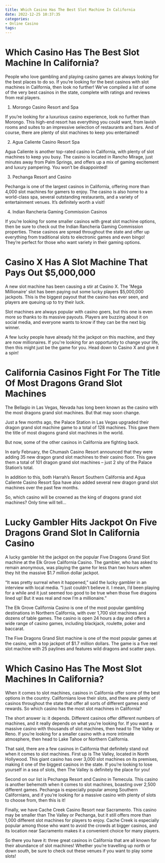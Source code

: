```yaml
---
title: Which Casino Has The Best Slot Machine In California
date: 2022-12-25 10:37:35
categories:
- Online Casino
tags:
---
```



#  Which Casino Has The Best Slot Machine In California?

People who love gambling and playing casino games are always looking for the best places to do so. If you’re looking for the best casinos with slot machines in California, then look no further! We’ve compiled a list of some of the very best casinos in the state, complete with ratings and reviews from real players.

1. Morongo Casino Resort and Spa

If you’re looking for a luxurious casino experience, look no further than Morongo. This high-end resort has everything you could want, from lavish rooms and suites to an impressive selection of restaurants and bars. And of course, there are plenty of slot machines to keep you entertained!

2. Agua Caliente Casino Resort Spa

Agua Caliente is another top-rated casino in California, with plenty of slot machines to keep you busy. The casino is located in Rancho Mirage, just minutes away from Palm Springs, and offers up a mix of gaming excitement and luxury pampering. You won’t be disappointed!

3. Pechanga Resort and Casino

Pechanga is one of the largest casinos in California, offering more than 4,000 slot machines for gamers to enjoy. The casino is also home to a world-class spa, several outstanding restaurants, and a variety of entertainment venues. It’s definitely worth a visit!

4. Indian Rancheria Gaming Commission Casinos

If you’re looking for some smaller casinos with great slot machine options, then be sure to check out the Indian Rancheria Gaming Commission properties. These casinos are spread throughout the state and offer up everything from traditional slots to electronic games and even bingo! They’re perfect for those who want variety in their gaming options.

#  Casino X Has A Slot Machine That Pays Out $5,000,000

A new slot machine has been causing a stir at Casino X. The 'Mega Millionaire' slot has been paying out some lucky players $5,000,000 jackpots. This is the biggest payout that the casino has ever seen, and players are queuing up to try their luck.

Slot machines are always popular with casino goers, but this one is even more so thanks to its massive payouts. Players are buzzing about it on social media, and everyone wants to know if they can be the next big winner.

A few lucky people have already hit the jackpot on this machine, and they are now millionaires. If you're looking for an opportunity to change your life, then this might just be the game for you. Head down to Casino X and give it a spin!

#  California Casinos Fight For The Title Of Most Dragons Grand Slot Machines

The Bellagio in Las Vegas, Nevada has long been known as the casino with the most dragons grand slot machines. But that may soon change.

Just a few months ago, the Palace Station in Las Vegas upgraded their dragon grand slot machine game to a total of 128 machines. This gave them the title of most dragons grand slot machines in the world.

But now, some of the other casinos in California are fighting back.

In early February, the Chumash Casino Resort announced that they were adding 35 new dragon grand slot machines to their casino floor. This gave them a total of 101 dragon grand slot machines – just 2 shy of the Palace Station’s total.

In addition to this, both Harrah’s Resort Southern California and Agua Caliente Casino Resort Spa have also added several new dragon grand slot machines over the past few months.

So, which casino will be crowned as the king of dragons grand slot machines? Only time will tell…

#  Lucky Gambler Hits Jackpot On Five Dragons Grand Slot In California Casino

A lucky gambler hit the jackpot on the popular Five Dragons Grand Slot machine at the Elk Grove California Casino. The gambler, who has asked to remain anonymous, was playing the game for less than two hours when they hit the massive $1.7 million dollar jackpot.

“It was pretty surreal when it happened,” said the lucky gambler in an interview with local media. “I just couldn’t believe it. I mean, I’d been playing for a while and it just seemed too good to be true when those five dragons lined up! But it was real and now I’m a millionaire.”

The Elk Grove California Casino is one of the most popular gambling destinations in Northern California, with over 1,700 slot machines and dozens of table games. The casino is open 24 hours a day and offers a wide range of casino games, including blackjack, roulette, poker and baccarat.

The Five Dragons Grand Slot machine is one of the most popular games at the casino, with a top jackpot of $1.7 million dollars. The game is a five reel slot machine with 25 paylines and features wild dragons and scatter pays.

#  Which Casino Has The Most Slot Machines In California?

When it comes to slot machines, casinos in California offer some of the best options in the country. Californians love their slots, and there are plenty of casinos throughout the state that offer all sorts of different games and rewards. So which casino has the most slot machines in California?

The short answer is: it depends. Different casinos offer different numbers of machines, and it really depends on what you’re looking for. If you want a massive casino with thousands of slot machines, then head to The Valley or Reno. If you’re looking for a smaller casino with a more intimate atmosphere, then head to Lake Tahoe or Northern California.

That said, there are a few casinos in California that definitely stand out when it comes to slot machines. First up is The Valley, located in North Hollywood. This giant casino has over 3,000 slot machines on its premises, making it one of the biggest casinos in the state. If you’re looking to lose yourself in a sea of slots, then The Valley is definitely the place for you!

Second on our list is Pechanga Resort and Casino in Temecula. This casino is another behemoth when it comes to slot machines, boasting over 2,500 different games. Pechanga is especially popular among Southern Californians, and if you’re looking for a massive casino with plenty of slots to choose from, then this is it!

Finally, we have Cache Creek Casino Resort near Sacramento. This casino may be smaller than The Valley or Pechanga, but it still offers more than 1,000 different slot machines for players to enjoy. Cache Creek is especially popular among those who want to avoid the crowds at bigger casinos, and its location near Sacramento makes it a convenient choice for many players.

So there you have it: three great casinos in California that are all known for their abundance of slot machines! Whether you’re travelling up north or down south, be sure to check out these venues if you want to play some slots!